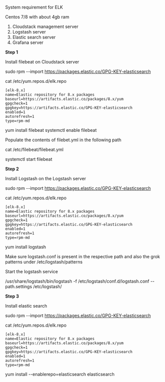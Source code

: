 System requirement for ELK 

Centos 7/8 with about 4gb ram 

1. Cloudstack management server
2. Logstash server
3. Elastic search server
4. Grafana server


**Step 1**

Install filebeat on Cloudstack server

sudo rpm --import https://packages.elastic.co/GPG-KEY-elasticsearch

cat /etc/yum.repos.d/elk.repo

```
[elk-8.x]
name=Elastic repository for 8.x packages
baseurl=https://artifacts.elastic.co/packages/8.x/yum
gpgcheck=1
gpgkey=https://artifacts.elastic.co/GPG-KEY-elasticsearch
enabled=1
autorefresh=1
type=rpm-md
```
yum install filebeat
systemctl enable filebeat

Populate the contents of filebet.yml in the following path 

cat /etc/filebeat/filebeat.yml

systemctl start filebeat


**Step 2**

Install Logstash on the Logstash server


sudo rpm --import https://packages.elastic.co/GPG-KEY-elasticsearch

cat /etc/yum.repos.d/elk.repo

```
[elk-8.x]
name=Elastic repository for 8.x packages
baseurl=https://artifacts.elastic.co/packages/8.x/yum
gpgcheck=1
gpgkey=https://artifacts.elastic.co/GPG-KEY-elasticsearch
enabled=1
autorefresh=1
type=rpm-md
````
yum install logstash

Make sure logstash.conf is present in the respective path and also the grok patterns under /etc/logstash/patterns

Start the logstash service

/usr/share/logstash/bin/logstash  -f /etc/logstash/conf.d/logstash.conf  --path.settings /etc/logstash/


**Step 3**

Install elastic search

sudo rpm --import https://packages.elastic.co/GPG-KEY-elasticsearch

cat /etc/yum.repos.d/elk.repo

```
[elk-8.x]
name=Elastic repository for 8.x packages
baseurl=https://artifacts.elastic.co/packages/8.x/yum
gpgcheck=1
gpgkey=https://artifacts.elastic.co/GPG-KEY-elasticsearch
enabled=1
autorefresh=1
type=rpm-md
````


yum install --enablerepo=elasticsearch elasticsearch 
